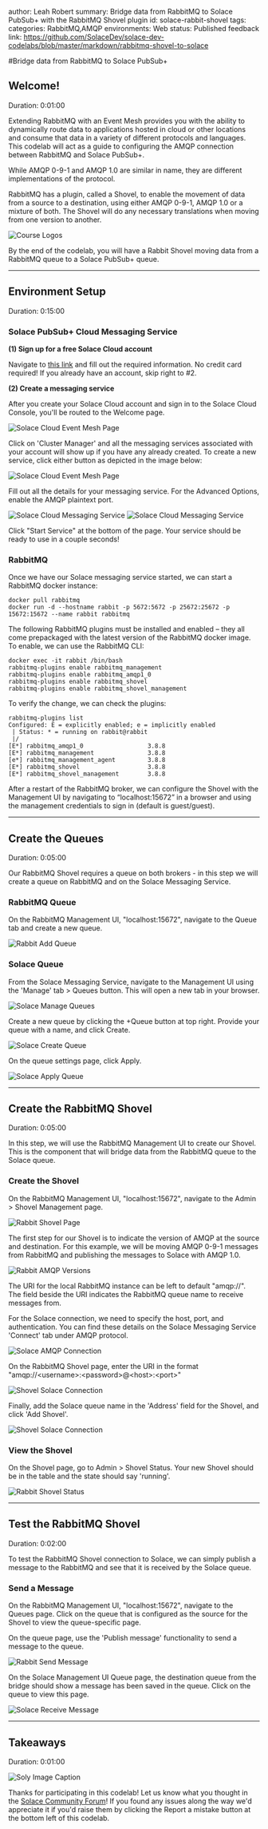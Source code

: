 author: Leah Robert
summary: Bridge data from RabbitMQ to Solace PubSub+ with the RabbitMQ Shovel plugin
id: solace-rabbit-shovel
tags: 
categories: RabbitMQ,AMQP
environments: Web
status: Published
feedback link: https://github.com/SolaceDev/solace-dev-codelabs/blob/master/markdown/rabbitmq-shovel-to-solace

#Bridge data from RabbitMQ to Solace PubSub+

## Welcome!

Duration: 0:01:00

Extending RabbitMQ with an Event Mesh provides you with the ability to dynamically route data to applications hosted in cloud or other locations and consume that data in a variety of different protocols and languages. This codelab will act as a guide to configuring the AMQP connection between RabbitMQ and Solace PubSub+.

While AMQP 0-9-1 and AMQP 1.0 are similar in name, they are different implementations of the protocol.

RabbitMQ has a plugin, called a Shovel, to enable the movement of data from a source to a destination, using either AMQP 0-9-1, AMQP 1.0 or a mixture of both. The Shovel will do any necessary translations when moving from one version to another.

![Course Logos](img/rabbit_to_solace.png)

By the end of the codelab, you will have a Rabbit Shovel moving data from a RabbitMQ queue to a Solace PubSub+ queue.

---

## Environment Setup

Duration: 0:15:00

### Solace PubSub+ Cloud Messaging Service

**(1) Sign up for a free Solace Cloud account**

Navigate to [this link](https://console.solace.cloud/login/new-account) and fill out the required information. No credit card required! If you already have an account, skip right to #2.

**(2) Create a messaging service**

After you create your Solace Cloud account and sign in to the Solace Cloud Console, you'll be routed to the Welcome page.

![Solace Cloud Event Mesh Page](img/solace_cloud_welcome.png "Solace Cloud Event Mesh")

Click on 'Cluster Manager' and all the messaging services associated with your account will show up if you have any already created. To create a new service, click either button as depicted in the image below:

![Solace Cloud Event Mesh Page](img/solace_cloud_create_service.png "Solace Cloud Event Mesh")

Fill out all the details for your messaging service. For the Advanced Options, enable the AMQP plaintext port.

![Solace Cloud Messaging Service](img/solace_cloud_adv_settings.png "Solace Cloud Messaging Service")
![Solace Cloud Messaging Service](img/solace_cloud_enable_amqp.png "Solace Cloud Messaging Service")

Click "Start Service" at the bottom of the page. Your service should be ready to use in a couple seconds!

### RabbitMQ

Once we have our Solace messaging service started, we can start a RabbitMQ docker instance:

```
docker pull rabbitmq
docker run -d --hostname rabbit -p 5672:5672 -p 25672:25672 -p 15672:15672 --name rabbit rabbitmq
```

The following RabbitMQ plugins must be installed and enabled – they all come prepackaged with the latest version of the RabbitMQ docker image. To enable, we can use the RabbitMQ CLI:

```
docker exec -it rabbit /bin/bash
rabbitmq-plugins enable rabbitmq_management
rabbitmq-plugins enable rabbitmq_amqp1_0
rabbitmq-plugins enable rabbitmq_shovel
rabbitmq-plugins enable rabbitmq_shovel_management
```

To verify the change, we can check the plugins:

```
rabbitmq-plugins list
Configured: E = explicitly enabled; e = implicitly enabled
 | Status: * = running on rabbit@rabbit
 |/
[E*] rabbitmq_amqp1_0                  3.8.8
[E*] rabbitmq_management               3.8.8
[e*] rabbitmq_management_agent         3.8.8
[E*] rabbitmq_shovel                   3.8.8
[E*] rabbitmq_shovel_management        3.8.8
```

After a restart of the RabbitMQ broker, we can configure the Shovel with the Management UI by navigating to “localhost:15672” in a browser and using the management credentials to sign in (default is guest/guest).

---

## Create the Queues

Duration: 0:05:00

Our RabbitMQ Shovel requires a queue on both brokers - in this step we will create a queue on RabbitMQ and on the Solace Messaging Service.

### RabbitMQ Queue

On the RabbitMQ Management UI, "localhost:15672", navigate to the Queue tab and create a new queue.

![Rabbit Add Queue](img/rabbit_add_queue.png "RabbitMQ Management Queue Tab")

### Solace Queue

From the Solace Messaging Service, navigate to the Management UI using the 'Manage' tab > Queues button. This will open a new tab in your browser.

![Solace Manage Queues](img/solace_manage_queues.png "Solace Messaging Servie Manage Tab")

Create a new queue by clicking the +Queue button at top right. Provide your queue with a name, and click Create.

![Solace Create Queue](img/solace_create_queue.png "PubSub+ Manager Queues Tab")

On the queue settings page, click Apply.

![Solace Apply Queue](img/solace_apply_queue.png "PubSub+ Manager Queues Tab")

---

## Create the RabbitMQ Shovel

Duration: 0:05:00

In this step, we will use the RabbitMQ Management UI to create our Shovel. This is the component that will bridge data from the RabbitMQ queue to the Solace queue.

### Create the Shovel

On the RabbitMQ Management UI, "localhost:15672", navigate to the Admin > Shovel Management page.

![Rabbit Shovel Page](img/rabbit_shovel_management.png "RabbitMQ Management Admin Tab")

The first step for our Shovel is to indicate the version of AMQP at the source and destination. For this example, we will be moving AMQP 0-9-1 messages from RabbitMQ and publishing the messages to Solace with AMQP 1.0.

![Rabbit AMQP Versions](img/shovel_amqp_versions.png "RabbitMQ Management Admin Tab")

The URI for the local RabbitMQ instance can be left to default "amqp://". The field beside the URI indicates the RabbitMQ queue name to receive messages from.

For the Solace connection, we need to specify the host, port, and authentication. You can find these details on the Solace Messaging Service 'Connect' tab under AMQP protocol.

![Solace AMQP Connection](img/solace_amqp_connection.png "Solace Messaging Tab")

On the RabbitMQ Shovel page, enter the URI in the format "amqp://\<username\>:\<password\>@\<host\>:\<port\>"

![Shovel Solace Connection](img/shovel_solace_connection.png "RabbitMQ Management Admin Tab")

Finally, add the Solace queue name in the 'Address' field for the Shovel, and click 'Add Shovel'.

![Shovel Solace Connection](img/shovel_solace_queue.png "RabbitMQ Management Admin Tab")

### View the Shovel

On the Shovel page, go to Admin > Shovel Status. Your new Shovel should be in the table and the state should say 'running'.

![Rabbit Shovel Status](img/shovel_status_running.png "RabbitMQ Management Admin Tab")

---

## Test the RabbitMQ Shovel

Duration: 0:02:00

To test the RabbitMQ Shovel connection to Solace, we can simply publish a message to the RabbitMQ and see that it is received by the Solace queue.

### Send a Message

On the RabbitMQ Management UI, "localhost:15672", navigate to the Queues page. Click on the queue that is configured as the source for the Shovel to view the queue-specific page.

On the queue page, use the 'Publish message' functionality to send a message to the queue.

![Rabbit Send Message](img/rabbit_send_message.png "RabbitMQ Management Queues Tab")

On the Solace Management UI Queue page, the destination queue from the bridge should show a message has been saved in the queue. Click on the queue to view this page.

![Solace Receive Message](img/solace_receive_message.png "PubSub+ Manager Queues Tab")

---

## Takeaways

Duration: 0:01:00

![Soly Image Caption](img/soly.gif)

Thanks for participating in this codelab! Let us know what you thought in the [Solace Community Forum](https://solace.community/)! If you found any issues along the way we'd appreciate it if you'd raise them by clicking the Report a mistake button at the bottom left of this codelab.
